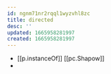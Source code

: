 ```yaml
---
id: ngnm71nr2rqql1wyzvhl8zc
title: directed
desc: ''
updated: 1665958281997
created: 1665958281997
---
```

- [[p.instanceOf]] [[pc.Shapow]]
- 